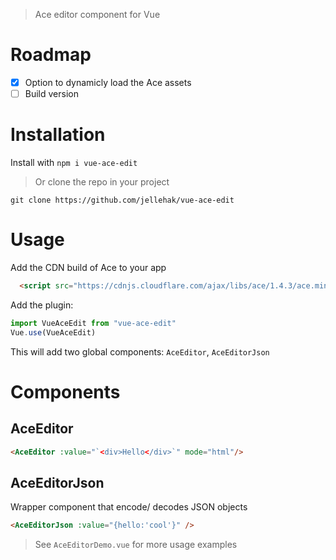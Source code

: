 > Ace editor component for Vue

# Roadmap
- [x] Option to dynamicly load the Ace assets
- [ ] Build version

# Installation
Install with `npm i vue-ace-edit`
> Or clone the repo in your project
```
git clone https://github.com/jellehak/vue-ace-edit
```

# Usage
Add the CDN build of Ace to your app
```html
  <script src="https://cdnjs.cloudflare.com/ajax/libs/ace/1.4.3/ace.min.js"></script>
```

Add the plugin: 
```js
import VueAceEdit from "vue-ace-edit"
Vue.use(VueAceEdit)
```

This will add two global components: `AceEditor`, `AceEditorJson`

# Components
## AceEditor
```html
<AceEditor :value="`<div>Hello</div>`" mode="html"/>
```

## AceEditorJson
Wrapper component that encode/ decodes JSON objects
```html
<AceEditorJson :value="{hello:'cool'}" />
```

> See `AceEditorDemo.vue` for more usage examples
